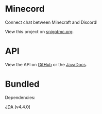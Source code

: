 # Minecord

Connect chat between Minecraft and Discord!

View this project on [spigotmc.org](https://www.spigotmc.org/resources/minecord.84702/).

# API
View the API on [GitHub](https://github.com/StarsDown64/Minecord-API) or the [JavaDocs](https://starsdown64.github.io/Minecord-API).


# Bundled
Dependencies:

[JDA](https://github.com/DV8FromTheWorld/JDA) (v4.4.0)
